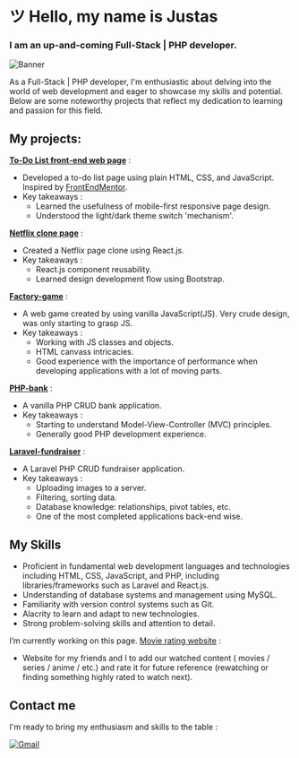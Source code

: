 # ツ Hello, my name is Justas
### I am an up-and-coming Full-Stack | PHP developer.

![Banner](https://github.com/G-Just/G-Just/assets/135387482/4c1daca6-6137-41b7-a8f4-fd27e45b865d)

As a Full-Stack | PHP developer, I'm enthusiastic about delving into the world of web development and eager to showcase my skills and potential. Below are some noteworthy projects that reflect my dedication to learning and passion for this field.

## My projects:

[**To-Do List front-end web page**](https://github.com/G-Just/Frontend-mentor-todo-app) :
  - Developed a to-do list page using plain HTML, CSS, and JavaScript. Inspired by [FrontEndMentor](https://www.frontendmentor.io/).
  - Key takeaways :
    - Learned the usefulness of mobile-first responsive page design.
    - Understood the light/dark theme switch 'mechanism'.

[**Netflix clone page**](https://github.com/G-Just/Netflix-clone) :
  - Created a Netflix page clone using React.js.
  - Key takeaways :
    - React.js component reusability.
    - Learned design development flow using Bootstrap.

[**Factory-game**](https://github.com/G-Just/Factory-game-website) :
  - A web game created by using vanilla JavaScript(JS). Very crude design, was only starting to grasp JS.
  - Key takeaways :
    - Working with JS classes and objects.
    - HTML canvass intricacies.
    - Good experience with the importance of performance when developing applications with a lot of moving parts.
   
[**PHP-bank**](https://github.com/G-Just/php-bank) :
  - A vanilla PHP CRUD bank application.
  - Key takeaways :
    - Starting to understand Model-View-Controller (MVC) principles.
    - Generally good PHP development experience.

[**Laravel-fundraiser**](https://github.com/G-Just/Laravel-fundraiser) :
  - A Laravel PHP CRUD fundraiser application.
  - Key takeaways :
    - Uploading images to a server.
    - Filtering, sorting data.
    - Database knowledge: relationships, pivot tables, etc.
    - One of the most completed applications back-end wise.


## My Skills
- Proficient in fundamental web development languages and technologies including HTML, CSS, JavaScript, and PHP, including libraries/frameworks such as Laravel and React.js.
- Understanding of database systems and management using MySQL.
- Familiarity with version control systems such as Git.
- Alacrity to learn and adapt to new technologies.
- Strong problem-solving skills and attention to detail.

I’m currently working on this page.
[Movie rating website](https://github.com/G-Just/Laravel-movie-V2) :
 - Website for my friends and I to add our watched content ( movies / series / anime / etc.) and rate it for future reference (rewatching or finding something highly rated to watch next).

## Contact me

I'm ready to bring my enthusiasm and skills to the table : 

[![Gmail](https://img.shields.io/badge/Gmail-D14836?style=for-the-badge&logo=gmail&logoColor=white)](mailto:gjustas00@gmail.com)

